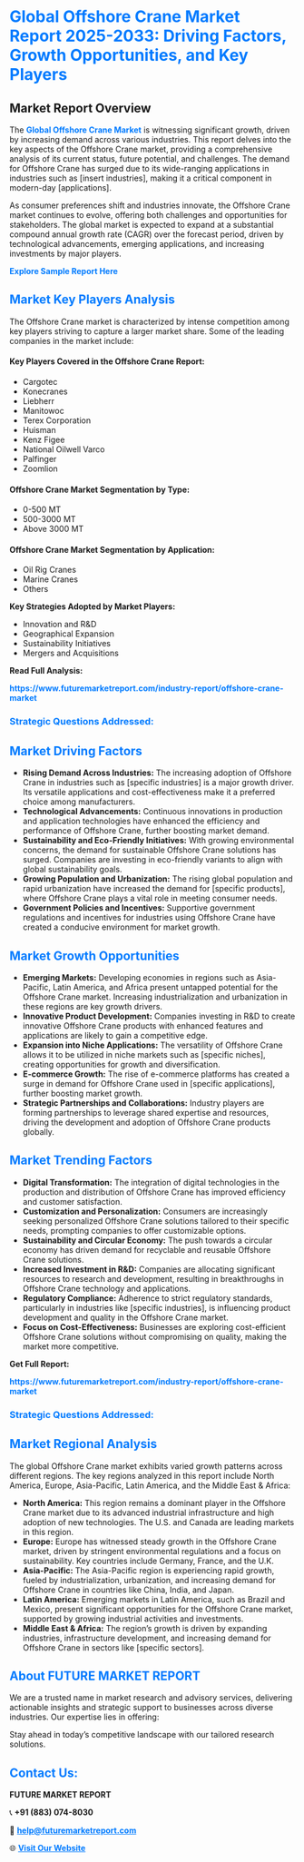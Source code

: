 <h1 style="color: #007BFF;">Global Offshore Crane Market Report 2025-2033: Driving Factors, Growth Opportunities, and Key Players</h1>

<section id="overview">
<h2>Market Report Overview</h2>
<p>The <a href="https://www.futuremarketreport.com/industry-report/offshore-crane-market" style="color: #007BFF; text-decoration: none;"><strong>Global Offshore Crane Market</strong></a> is witnessing significant growth, driven by increasing demand across various industries. This report delves into the key aspects of the Offshore Crane market, providing a comprehensive analysis of its current status, future potential, and challenges. The demand for Offshore Crane has surged due to its wide-ranging applications in industries such as [insert industries], making it a critical component in modern-day [applications].</p>
<p>As consumer preferences shift and industries innovate, the Offshore Crane market continues to evolve, offering both challenges and opportunities for stakeholders. The global market is expected to expand at a substantial compound annual growth rate (CAGR) over the forecast period, driven by technological advancements, emerging applications, and increasing investments by major players.</p>
</section>

<section id="overview">
<p><a href="https://www.futuremarketreport.com/request-sample/reportId=50804" style="color: #007BFF; text-decoration: none;"><strong>Explore Sample Report Here</strong></a></p>
</section>

<section id="key-players">
<h2 style="color: #007BFF;">Market Key Players Analysis</h2>
<p>The Offshore Crane market is characterized by intense competition among key players striving to capture a larger market share. Some of the leading companies in the market include:</p>
<h4>Key Players Covered in the Offshore Crane Report:</h4>
<ul><li>Cargotec</li><li>Konecranes</li><li>Liebherr</li><li>Manitowoc</li><li>Terex Corporation</li><li>Huisman</li><li>Kenz Figee</li><li>National Oilwell Varco</li><li>Palfinger</li><li>Zoomlion</li></ul>
<h4>Offshore Crane Market Segmentation by Type:</h4>
<ul><li>0-500 MT</li><li>500-3000 MT</li><li>Above 3000 MT</li></ul>

<h4>Offshore Crane Market Segmentation by Application:</h4>
<ul><li>Oil Rig Cranes</li><li>Marine Cranes</li><li>Others</li></ul>
<p><strong>Key Strategies Adopted by Market Players:</strong></p>
<ul>
<li>Innovation and R&D</li>
<li>Geographical Expansion</li>
<li>Sustainability Initiatives</li>
<li>Mergers and Acquisitions</li>
</ul>
</section>

<section>
<p><strong>Read Full Analysis: </strong></p><a href="https://www.futuremarketreport.com/industry-report/offshore-crane-market" style="color: #007BFF; text-decoration: none;"><strong>https://www.futuremarketreport.com/industry-report/offshore-crane-market</strong></a>
<h3 style="color: #007BFF;">Strategic Questions Addressed:</h3>
</section>

<section id="driving-factors">
<h2 style="color: #007BFF;">Market Driving Factors</h2>
<ul>
<li><strong>Rising Demand Across Industries:</strong> The increasing adoption of Offshore Crane in industries such as [specific industries] is a major growth driver. Its versatile applications and cost-effectiveness make it a preferred choice among manufacturers.</li>
<li><strong>Technological Advancements:</strong> Continuous innovations in production and application technologies have enhanced the efficiency and performance of Offshore Crane, further boosting market demand.</li>
<li><strong>Sustainability and Eco-Friendly Initiatives:</strong> With growing environmental concerns, the demand for sustainable Offshore Crane solutions has surged. Companies are investing in eco-friendly variants to align with global sustainability goals.</li>
<li><strong>Growing Population and Urbanization:</strong> The rising global population and rapid urbanization have increased the demand for [specific products], where Offshore Crane plays a vital role in meeting consumer needs.</li>
<li><strong>Government Policies and Incentives:</strong> Supportive government regulations and incentives for industries using Offshore Crane have created a conducive environment for market growth.</li>
</ul>
</section>

<section id="growth-opportunities">
<h2 style="color: #007BFF;">Market Growth Opportunities</h2>
<ul>
<li><strong>Emerging Markets:</strong> Developing economies in regions such as Asia-Pacific, Latin America, and Africa present untapped potential for the Offshore Crane market. Increasing industrialization and urbanization in these regions are key growth drivers.</li>
<li><strong>Innovative Product Development:</strong> Companies investing in R&D to create innovative Offshore Crane products with enhanced features and applications are likely to gain a competitive edge.</li>
<li><strong>Expansion into Niche Applications:</strong> The versatility of Offshore Crane allows it to be utilized in niche markets such as [specific niches], creating opportunities for growth and diversification.</li>
<li><strong>E-commerce Growth:</strong> The rise of e-commerce platforms has created a surge in demand for Offshore Crane used in [specific applications], further boosting market growth.</li>
<li><strong>Strategic Partnerships and Collaborations:</strong> Industry players are forming partnerships to leverage shared expertise and resources, driving the development and adoption of Offshore Crane products globally.</li>
</ul>
</section>

<section id="trending-factors">
<h2 style="color: #007BFF;">Market Trending Factors</h2>
<ul>
<li><strong>Digital Transformation:</strong> The integration of digital technologies in the production and distribution of Offshore Crane has improved efficiency and customer satisfaction.</li>
<li><strong>Customization and Personalization:</strong> Consumers are increasingly seeking personalized Offshore Crane solutions tailored to their specific needs, prompting companies to offer customizable options.</li>
<li><strong>Sustainability and Circular Economy:</strong> The push towards a circular economy has driven demand for recyclable and reusable Offshore Crane solutions.</li>
<li><strong>Increased Investment in R&D:</strong> Companies are allocating significant resources to research and development, resulting in breakthroughs in Offshore Crane technology and applications.</li>
<li><strong>Regulatory Compliance:</strong> Adherence to strict regulatory standards, particularly in industries like [specific industries], is influencing product development and quality in the Offshore Crane market.</li>
<li><strong>Focus on Cost-Effectiveness:</strong> Businesses are exploring cost-efficient Offshore Crane solutions without compromising on quality, making the market more competitive.</li>
</ul>
</section>

<section>
<p><strong>Get Full Report: </strong></p><a href="https://www.futuremarketreport.com/industry-report/offshore-crane-market" style="color: #007BFF; text-decoration: none;"><strong>https://www.futuremarketreport.com/industry-report/offshore-crane-market</strong></a>
<h3 style="color: #007BFF;">Strategic Questions Addressed:</h3>
</section>


<section id="regional-analysis">
<h2 style="color: #007BFF;">Market Regional Analysis</h2>
<p>The global Offshore Crane market exhibits varied growth patterns across different regions. The key regions analyzed in this report include North America, Europe, Asia-Pacific, Latin America, and the Middle East & Africa:</p>
<ul>
<li><strong>North America:</strong> This region remains a dominant player in the Offshore Crane market due to its advanced industrial infrastructure and high adoption of new technologies. The U.S. and Canada are leading markets in this region.</li>
<li><strong>Europe:</strong> Europe has witnessed steady growth in the Offshore Crane market, driven by stringent environmental regulations and a focus on sustainability. Key countries include Germany, France, and the U.K.</li>
<li><strong>Asia-Pacific:</strong> The Asia-Pacific region is experiencing rapid growth, fueled by industrialization, urbanization, and increasing demand for Offshore Crane in countries like China, India, and Japan.</li>
<li><strong>Latin America:</strong> Emerging markets in Latin America, such as Brazil and Mexico, present significant opportunities for the Offshore Crane market, supported by growing industrial activities and investments.</li>
<li><strong>Middle East & Africa:</strong> The region’s growth is driven by expanding industries, infrastructure development, and increasing demand for Offshore Crane in sectors like [specific sectors].</li>
</ul>
</section>

<footer>
<h2 style="color: #007BFF;">About FUTURE MARKET REPORT</h2>
<p>We are a trusted name in market research and advisory services, delivering actionable insights and strategic support to businesses across diverse industries. Our expertise lies in offering:</p>

<p>Stay ahead in today’s competitive landscape with our tailored research solutions.</p>

<h2 style="color: #007BFF;">Contact Us:</h2>
<p><strong>FUTURE MARKET REPORT</strong></p>
<p>📞 <strong>+91 (883) 074-8030</strong></p>
<p>📧 <strong><a href="mailto:help@futuremarketreport.com" style="color: #007BFF;">help@futuremarketreport.com</a></strong></p>
<p>🌐 <strong><a href="https://www.futuremarketreport.com/" style="color: #007BFF;">Visit Our Website</a></strong></p>
</footer>